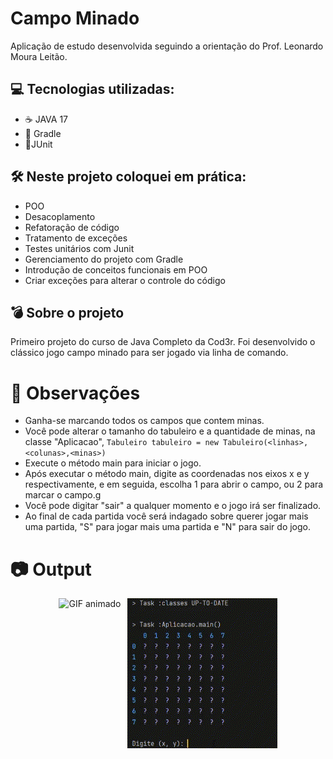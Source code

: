 # Campo Minado
Aplicação de estudo desenvolvida seguindo a orientação do Prof. Leonardo Moura Leitão.

## 💻 Tecnologias utilizadas:
* ☕️ JAVA 17
* 🐘 Gradle
* 🧪JUnit

## 🛠️ Neste projeto coloquei em prática:
* POO
* Desacoplamento
* Refatoração de código
* Tratamento de exceções
* Testes unitários com Junit
* Gerenciamento do projeto com Gradle
* Introdução de conceitos funcionais em POO
* Criar exceções para alterar o controle do código

## 💣 Sobre o projeto
Primeiro projeto do curso de Java Completo da Cod3r. Foi desenvolvido o clássico jogo campo minado para ser jogado via linha de comando.

# 👀 Observações
* Ganha-se marcando todos os campos que contem minas.
* Você pode alterar o tamanho do tabuleiro e a quantidade de minas, na classe "Aplicacao", ```Tabuleiro tabuleiro = new Tabuleiro(<linhas>,<colunas>,<minas>)```
* Execute o método main para iniciar o jogo.
* Após executar o método main, digite as coordenadas nos eixos x e y respectivamente, e em seguida, escolha 1 para abrir o campo, ou 2 para marcar o campo.g
* Você pode digitar "sair" a qualquer momento e o jogo irá ser finalizado.
* Ao final de cada partida você será indagado sobre querer jogar mais uma partida, "S" para jogar mais uma partida e "N" para sair do jogo.
# 📷 Output

<div style="display: flex; justify-content: center;">
  <img src="src/main/resources/ganhou.gif" alt="GIF animado" style="margin-right: 10px;">
  <img src="src/main/resources/perdeu.gif" alt="GIF animado">
</div>
